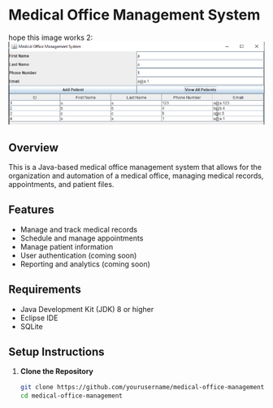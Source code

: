 # Medical Office Management System
hope this image works 2:
![Java Project Image Test](images/javaprojectimagetest.PNG)

## Overview
This is a Java-based medical office management system that allows for the organization and automation of a medical office, managing medical records, appointments, and patient files.

## Features
- Manage and track medical records
- Schedule and manage appointments
- Manage patient information
- User authentication (coming soon)
- Reporting and analytics (coming soon)

## Requirements
- Java Development Kit (JDK) 8 or higher
- Eclipse IDE
- SQLite

## Setup Instructions

1. **Clone the Repository**
   ```sh
   git clone https://github.com/yourusername/medical-office-management.git
   cd medical-office-management

